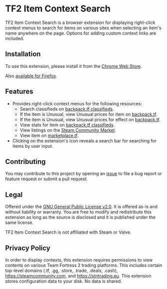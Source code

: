 # TF2 Item Context Search

TF2 Item Context Search is a browser extension for displaying right-click context menus to search for items on various sites when selecting an item's name anywhere on the page. Options for adding custom context links are included.

## Installation

To use this extension, please install it from the [Chrome Web Store](https://chrome.google.com/webstore/detail/tf2-item-context-search/aojkfndbibilkfffeiiajakhecfakkcb).

Also [available for Firefox](https://addons.mozilla.org/en-US/firefox/addon/tf2-item-context-search/).

## Features

-   Provides right-click context menus for the following resources:
    -   Search classifieds on [backpack.tf classifieds](https://backpack.tf/classifieds).
    -   If the item is Unusual, view Unusual prices for item on [backpack.tf](https://backpack.tf/unusuals).
    -   If the item is Unusual, view Unusual prices for effect on [backpack.tf](https://backpack.tf/effects).
    -   View stats for item on [backpack.tf classifieds](https://backpack.tf/stats).
    -   View listings on the [Steam Community Market](https://steamcommunity.com/market).
    -   View item on [marketplace.tf](https://marketplace.tf).
-   Clicking on the extension's icon reveals a search bar for searching for items by user input.

## Contributing

You may contribute to this project by opening an [issue](issues) to file a bug report or feature request or submit a pull request.

## Legal

Offered under the [GNU General Public License v2.0](LICENSE). It is offered as-is and without liability or warranty. You are free to modify and redistribute this extension as long as the source is disclosed and it is published under the same license.

TF2 Item Context Search is not affiliated with Steam or Valve.

## Privacy Policy

In order to display contexts, this extension requires permissions to view contents on various Team Fortress 2 trading platforms. This includes certain top-level domains (.tf, .gg, .store, .trade, .deals, .cash), <https://steamcommunity.com>, and <https://stntrading.eu>. This extension stores configuration data to your disk. No data is shared.
